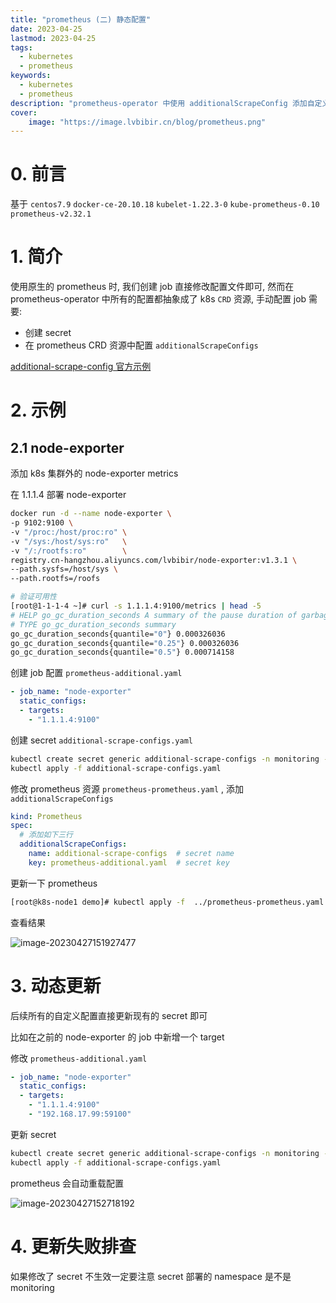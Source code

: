 ```yaml
---
title: "prometheus (二) 静态配置" 
date: 2023-04-25
lastmod: 2023-04-25
tags: 
  - kubernetes
  - prometheus
keywords:
  - kubernetes
  - prometheus
description: "prometheus-operator 中使用 additionalScrapeConfig 添加自定义 job 和 target" 
cover:
    image: "https://image.lvbibir.cn/blog/prometheus.png"
---
```


# 0. 前言

基于 `centos7.9` `docker-ce-20.10.18` `kubelet-1.22.3-0` `kube-prometheus-0.10` `prometheus-v2.32.1`

# 1. 简介

使用原生的 prometheus 时, 我们创建 job 直接修改配置文件即可, 然而在 prometheus-operator 中所有的配置都抽象成了 k8s `CRD` 资源, 手动配置 job 需要:

- 创建 secret
- 在 prometheus CRD 资源中配置 `additionalScrapeConfigs`

[additional-scrape-config 官方示例](https://github.com/prometheus-operator/prometheus-operator/blob/main/Documentation/additional-scrape-config.md)

# 2. 示例

## 2.1 node-exporter

添加 k8s 集群外的 node-exporter metrics

在 1.1.1.4 部署 node-exporter

```bash
docker run -d --name node-exporter \
-p 9102:9100 \
-v "/proc:/host/proc:ro" \
-v "/sys:/host/sys:ro"   \
-v "/:/rootfs:ro"        \
registry.cn-hangzhou.aliyuncs.com/lvbibir/node-exporter:v1.3.1 \
--path.sysfs=/host/sys \
--path.rootfs=/roofs 

# 验证可用性
[root@1-1-1-4 ~]# curl -s 1.1.1.4:9100/metrics | head -5
# HELP go_gc_duration_seconds A summary of the pause duration of garbage collection cycles.
# TYPE go_gc_duration_seconds summary
go_gc_duration_seconds{quantile="0"} 0.000326036
go_gc_duration_seconds{quantile="0.25"} 0.000326036
go_gc_duration_seconds{quantile="0.5"} 0.000714158
```

创建 job 配置 `prometheus-additional.yaml`

```yaml
- job_name: "node-exporter"
  static_configs:
  - targets: 
    - "1.1.1.4:9100"
```

创建 secret `additional-scrape-configs.yaml`

```bash
kubectl create secret generic additional-scrape-configs -n monitoring --from-file=prometheus-additional.yaml  > additional-scrape-configs.yaml
kubectl apply -f additional-scrape-configs.yaml 
```

修改 prometheus 资源 `prometheus-prometheus.yaml` , 添加 `additionalScrapeConfigs`

```yaml
kind: Prometheus
spec:
  # 添加如下三行
  additionalScrapeConfigs:
    name: additional-scrape-configs  # secret name
    key: prometheus-additional.yaml  # secret key
```

更新一下 prometheus

```bash
[root@k8s-node1 demo]# kubectl apply -f  ../prometheus-prometheus.yaml
```

查看结果

![image-20230427151927477](https://image.lvbibir.cn/blog/image-20230427151927477.png)

# 3. 动态更新

后续所有的自定义配置直接更新现有的 secret 即可

比如在之前的 node-exporter 的 job 中新增一个 target

修改 `prometheus-additional.yaml`

```yaml
- job_name: "node-exporter"
  static_configs:
  - targets:
    - "1.1.1.4:9100"
    - "192.168.17.99:59100"
```

更新 secret

```bash
kubectl create secret generic additional-scrape-configs -n monitoring --from-file=prometheus-additional.yaml  > additional-scrape-configs.yaml
kubectl apply -f additional-scrape-configs.yaml 
```

prometheus 会自动重载配置

![image-20230427152718192](https://image.lvbibir.cn/blog/image-20230427152718192.png)

# 4. 更新失败排查

如果修改了 secret 不生效一定要注意 secret 部署的 namespace 是不是 monitoring
